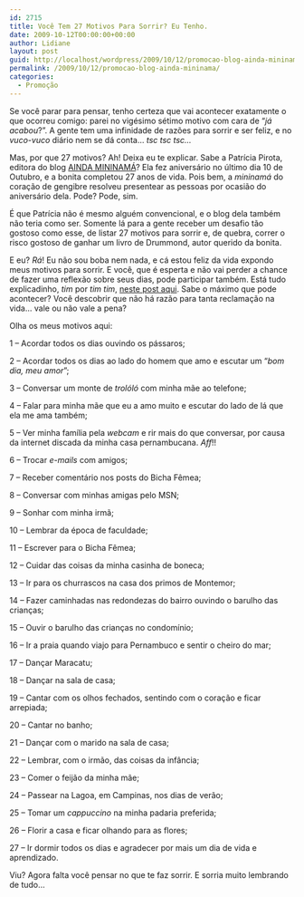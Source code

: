 ```yaml
---
id: 2715
title: Você Tem 27 Motivos Para Sorrir? Eu Tenho.
date: 2009-10-12T00:00:00+00:00
author: Lidiane
layout: post
guid: http://localhost/wordpress/2009/10/12/promocao-blog-ainda-mininama/
permalink: /2009/10/12/promocao-blog-ainda-mininama/
categories:
  - Promoção
---
```

Se você parar para pensar, tenho certeza que vai acontecer exatamente o que ocorreu comigo: parei no vigésimo sétimo motivo com cara de “_já acabou_?”. A gente tem uma infinidade de razões para sorrir e ser feliz, e no _vuco-vuco_ diário nem se dá conta… _tsc tsc tsc…_

Mas, por que 27 motivos? Ah! Deixa eu te explicar. Sabe a Patrícia Pirota, editora do blog <a href="http://www.patriciapirota.blogspot.com/" target="_blank">AINDA MININAMÁ</a>? Ela fez aniversário no último dia 10 de Outubro, e a bonita completou 27 anos de vida. Pois bem, a _mininamá_ do coração de gengibre resolveu presentear as pessoas por ocasião do aniversário dela. Pode? Pode, sim.

É que Patrícia não é mesmo alguém convencional, e o blog dela também não teria como ser. Somente lá para a gente receber um desafio tão gostoso como esse, de listar 27 motivos para sorrir e, de quebra, correr o risco gostoso de ganhar um livro de Drummond, autor querido da bonita.

E eu? _Rá_! Eu não sou boba nem nada, e cá estou feliz da vida expondo meus motivos para sorrir. E você, que é esperta e não vai perder a chance de fazer uma reflexão sobre seus dias, pode participar também. Está tudo explicadinho, _tim_ por _tim tim_, <a href="http://patriciapirota.blogspot.com/2009/10/o-aniversario-e-meu-mas-o-presente-e.html" target="_blank">neste post aqui</a>. Sabe o máximo que pode acontecer? Você descobrir que não há razão para tanta reclamação na vida… vale ou não vale a pena?

Olha os meus motivos aqui:

1 – Acordar todos os dias ouvindo os pássaros;

2 – Acordar todos os dias ao lado do homem que amo e escutar um “_bom dia, meu amor_”;

3 – Conversar um monte de _trolóló_ com minha mãe ao telefone;

4 – Falar para minha mãe que eu a amo muito e escutar do lado de lá que ela me ama também;

5 – Ver minha família pela _webcam_ e rir mais do que conversar, por causa da internet discada da minha casa pernambucana. _Aff_!!

6 – Trocar _e-mails_ com amigos;

7 – Receber comentário nos posts do Bicha Fêmea;

8 – Conversar com minhas amigas pelo MSN;

9 – Sonhar com minha irmã;

10 – Lembrar da época de faculdade;

11 – Escrever para o Bicha Fêmea;

12 – Cuidar das coisas da minha casinha de boneca;

13 – Ir para os churrascos na casa dos primos de Montemor;

14 – Fazer caminhadas nas redondezas do bairro ouvindo o barulho das crianças;

15 – Ouvir o barulho das crianças no condomínio;

16 – Ir a praia quando viajo para Pernambuco e sentir o cheiro do mar;

17 – Dançar Maracatu;

18 – Dançar na sala de casa;

19 – Cantar com os olhos fechados, sentindo com o coração e ficar arrepiada;

20 – Cantar no banho;

21 – Dançar com o marido na sala de casa;

22 – Lembrar, com o irmão, das coisas da infância;

23 – Comer o feijão da minha mãe;

24 – Passear na Lagoa, em Campinas, nos dias de verão;

25 – Tomar um _cappuccino_ na minha padaria preferida;

26 – Florir a casa e ficar olhando para as flores;

27 – Ir dormir todos os dias e agradecer por mais um dia de vida e aprendizado.

Viu? Agora falta você pensar no que te faz sorrir. E sorria muito lembrando de tudo…